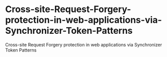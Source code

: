 # Cross-site-Request-Forgery-protection-in-web-applications-via-Synchronizer-Token-Patterns
Cross-site Request Forgery protection in web applications via Synchronizer Token Patterns

